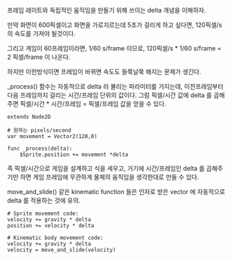 프레임 레이트와 독립적인 움직임을 만들기 위해 쓰이는 delta 개념을 이해하자.

만약 화면이 600픽셀이고 화면을 가로지르는데 5초가 걸리게 하고 싶다면, 120픽셀/s 의 속도를 가져야 될것이다.

그리고 게임이 60프레임이라면, 1/60 s/frame 이므로, 120픽셀/s * 1/60 s/frame = 2 픽셀/frame 이 나온다.

하지만 이런방식이면 프레임이 바뀌면 속도도 들쭉날쭉 해지는 문제가 생긴다.

_process() 함수는 자동적으로 delta 라 불리는 파라미터를 가지는데, 이전프레임부터 다음 프레임까지 걸리는 시간/프레임 단위의 값이다. 그럼 픽셀/시간 값에 delta 를 곱해주면 픽셀/시간 * 시간/프레임 = 픽셀/프레임 값을 얻을 수 있다.

```
extends Node2D

# 원하는 pixels/second
var movement = Vector2(120,0)

func _process(delta):
    $Sprite.position += movement *delta
```

즉 픽셀/시간으로 게임을 설계하고 식을 세우고, 거기에 시간/프레임인 delta 를 곱해주기만 하면 게임 프레임에 무관하게 물체의 움직임을 생각한대로 만들 수 있다.

move_and_slide() 같은 kinematic function 들은 인자로 받은 vector 에 자동적으로 delta 를 적용하는 것에 유의.

```
# Sprite movement code:
velocity += gravity * delta
position += velocity * delta

# Kinematic body movement code:
velocity += gravity * delta
velocity = move_and_slide(velocity)
```